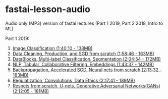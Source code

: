 # fastai-lesson-audio
Audio only (MP3) version of fastai lectures (Part 1 2019, Part 2 2018, Intro to ML) 

Part 1 2019:

1. [Image Classification (1:40:10 - 138MB)](https://drive.google.com/open?id=1uOsobMkvVA61Q1_G3Vxw4cnKFutmp2ip)
2. [Data Cleaning, Production, and SGD from scratch (1:58:46 - 163MB)](https://drive.google.com/open?id=1vzH-2aUpH0jAjYBhXun5e-ZbDjTx0WWi)
3. [DataBlocks, Multi-label Classification, Segmentation (2:04:54 - 172MB)](https://drive.google.com/open?id=1OaXgubJdOyb235MeJbFUn6CK7qcPZ1hx)
4. [NLP, Tabular, Collaborative Filtering, Embeddings (1:43:37 - 142MB)](https://drive.google.com/open?id=1Tu4xjXRAtb7nLgleM5F9fiSUU9Zs8SVN)
5. [Backpropagation, Accelerated SGD, Neural nets from scratch (2:13:32 - 183MB)](https://drive.google.com/open?id=16vnnf9dWwrf8hMy-ZY1jqCvUTQFnDhpp)
6. [Regulatization, Convolutions, Data Ethics (2:17:41 - 189MB)](https://drive.google.com/open?id=1SAiKrq9cIt-04KnfWuyOh9bDcHQiNlo_)
7. [Resnets from scratch, U-nets, Generative Adversarial Networks(GANs) (2:12:05 - 181MB)](https://drive.google.com/open?id=1G8LwQ3rYI9d9xmkRdMmew7_O9T3SQdMT)

